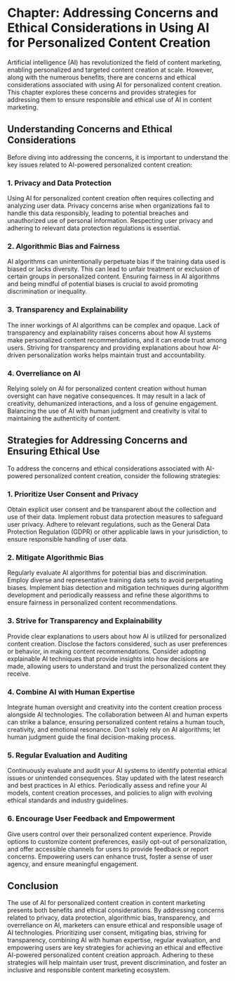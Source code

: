 Chapter: Addressing Concerns and Ethical Considerations in Using AI for Personalized Content Creation
=====================================================================================================

Artificial intelligence (AI) has revolutionized the field of content marketing, enabling personalized and targeted content creation at scale. However, along with the numerous benefits, there are concerns and ethical considerations associated with using AI for personalized content creation. This chapter explores these concerns and provides strategies for addressing them to ensure responsible and ethical use of AI in content marketing.

Understanding Concerns and Ethical Considerations
-------------------------------------------------

Before diving into addressing the concerns, it is important to understand the key issues related to AI-powered personalized content creation:

### 1. Privacy and Data Protection

Using AI for personalized content creation often requires collecting and analyzing user data. Privacy concerns arise when organizations fail to handle this data responsibly, leading to potential breaches and unauthorized use of personal information. Respecting user privacy and adhering to relevant data protection regulations is essential.

### 2. Algorithmic Bias and Fairness

AI algorithms can unintentionally perpetuate bias if the training data used is biased or lacks diversity. This can lead to unfair treatment or exclusion of certain groups in personalized content. Ensuring fairness in AI algorithms and being mindful of potential biases is crucial to avoid promoting discrimination or inequality.

### 3. Transparency and Explainability

The inner workings of AI algorithms can be complex and opaque. Lack of transparency and explainability raises concerns about how AI systems make personalized content recommendations, and it can erode trust among users. Striving for transparency and providing explanations about how AI-driven personalization works helps maintain trust and accountability.

### 4. Overreliance on AI

Relying solely on AI for personalized content creation without human oversight can have negative consequences. It may result in a lack of creativity, dehumanized interactions, and a loss of genuine engagement. Balancing the use of AI with human judgment and creativity is vital to maintaining the authenticity of content.

Strategies for Addressing Concerns and Ensuring Ethical Use
-----------------------------------------------------------

To address the concerns and ethical considerations associated with AI-powered personalized content creation, consider the following strategies:

### 1. Prioritize User Consent and Privacy

Obtain explicit user consent and be transparent about the collection and use of their data. Implement robust data protection measures to safeguard user privacy. Adhere to relevant regulations, such as the General Data Protection Regulation (GDPR) or other applicable laws in your jurisdiction, to ensure responsible handling of user data.

### 2. Mitigate Algorithmic Bias

Regularly evaluate AI algorithms for potential bias and discrimination. Employ diverse and representative training data sets to avoid perpetuating biases. Implement bias detection and mitigation techniques during algorithm development and periodically reassess and refine these algorithms to ensure fairness in personalized content recommendations.

### 3. Strive for Transparency and Explainability

Provide clear explanations to users about how AI is utilized for personalized content creation. Disclose the factors considered, such as user preferences or behavior, in making content recommendations. Consider adopting explainable AI techniques that provide insights into how decisions are made, allowing users to understand and trust the personalized content they receive.

### 4. Combine AI with Human Expertise

Integrate human oversight and creativity into the content creation process alongside AI technologies. The collaboration between AI and human experts can strike a balance, ensuring personalized content retains a human touch, creativity, and emotional resonance. Don't solely rely on AI algorithms; let human judgment guide the final decision-making process.

### 5. Regular Evaluation and Auditing

Continuously evaluate and audit your AI systems to identify potential ethical issues or unintended consequences. Stay updated with the latest research and best practices in AI ethics. Periodically assess and refine your AI models, content creation processes, and policies to align with evolving ethical standards and industry guidelines.

### 6. Encourage User Feedback and Empowerment

Give users control over their personalized content experience. Provide options to customize content preferences, easily opt-out of personalization, and offer accessible channels for users to provide feedback or report concerns. Empowering users can enhance trust, foster a sense of user agency, and ensure meaningful engagement.

Conclusion
----------

The use of AI for personalized content creation in content marketing presents both benefits and ethical considerations. By addressing concerns related to privacy, data protection, algorithmic bias, transparency, and overreliance on AI, marketers can ensure ethical and responsible usage of AI technologies. Prioritizing user consent, mitigating bias, striving for transparency, combining AI with human expertise, regular evaluation, and empowering users are key strategies for achieving an ethical and effective AI-powered personalized content creation approach. Adhering to these strategies will help maintain user trust, prevent discrimination, and foster an inclusive and responsible content marketing ecosystem.

